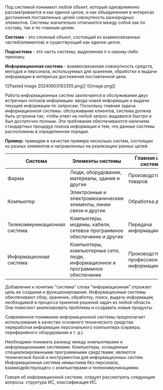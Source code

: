 Под системой понимают любой объект, который одновременно рассматривается и как единое целое, и как объединенная в интересах достижения поставленных целей совокупность разнородных элементов. Системы значительно отличаются между собой как по составу, так и по главным целям.

**Система** - это сложный объект, состоящий из взаимосвязанных частей(элементов) и существующий как единое целое.

**Подсистема** - это часть системы, выделенная п о какому-либо признаку.

**Информационная система** - взаимосвязанная совокупность средств, методов и персонала, используемых для хранения, обработки и выдачи информации в интересах достижения поставленной цели.

![[Pasted image 20240903163355.png]]
![[image.png]]

Работа информационных систем заключается в обслуживании двух встречных потоков информации: ввода новой информации и выдачи текущей информации по запросам. Поскольку главная задача информационной системы: обслуживание клиентов, система должна быть устроена так, чтобы ответ на любой запрос выдавался быстро и был достаточно полным. Эти требования обеспечиваются наличием стандартных процедур поиска информации и тем, что данные системы расположены в определенном порядке.

**Пример:** приведем в качестве примера несколько систем, состоящих из разных элементов и направленных на реализацию разных целей.


| **Система**                  | **Элементы системы**                                                          | **Главная цель системы**                 |
| ---------------------------- | ----------------------------------------------------------------------------- | ---------------------------------------- |
| Фирма                        | Люди, оборудование, материалы, здания и другие                                | Производство товаров                     |
| Компьютер                    | Электронные и электромеханические элементы, линии связи и другие              | Обработка данных                         |
| Телекоммуникационная система | Компьютеры, модемы, кабели, сетевое программное обеспечение и другие          | Передача информации                      |
| Информационная система       | Компьютеры, компьютерные сети, люди, информационное и программное обеспечение | Производство профессиональной информации |
Добавление к понятию "система" слова "информационная" отражает цель ее создания и функционирования. Информационные системы обеспечивают сбор, хранение, обработку, поиск, выдачу информации, необходимой в процессе принятия решений задач из любой области. Они помогают анализировать проблемы и создавать новые продукты.

Современное понимание информационной системы предполагает использование в качестве основного технического средства переработки информации персонального компьютера (сервера, периферийного оборудования и т. д.).

Необходимо понимать разницу между компьютерами и информационными системами. Компьютеры, оснащенные специализированными программными средствами, являются технической базой и инструментом для информационных систем. Информационная система немыслима без персонала, взаимодействующего с компьютерами и телекоммуникациями.

Говоря об информационной системе, следует рассмотреть следующие вопросы: структура ИС, классификация ИС.